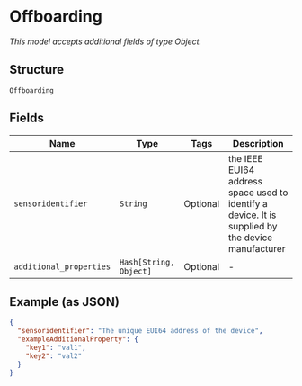 
# Offboarding

*This model accepts additional fields of type Object.*

## Structure

`Offboarding`

## Fields

| Name | Type | Tags | Description |
|  --- | --- | --- | --- |
| `sensoridentifier` | `String` | Optional | the IEEE EUI64 address space used to identify a device. It is supplied by the device manufacturer |
| `additional_properties` | `Hash[String, Object]` | Optional | - |

## Example (as JSON)

```json
{
  "sensoridentifier": "The unique EUI64 address of the device",
  "exampleAdditionalProperty": {
    "key1": "val1",
    "key2": "val2"
  }
}
```

